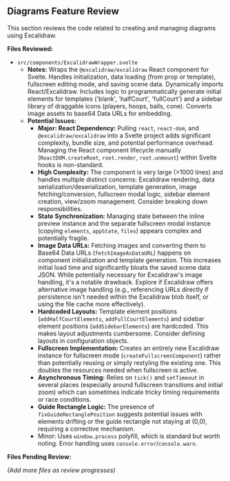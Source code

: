## Diagrams Feature Review

This section reviews the code related to creating and managing diagrams using Excalidraw.

**Files Reviewed:**

*   `src/components/ExcalidrawWrapper.svelte`
    *   **Notes:** Wraps the `@excalidraw/excalidraw` React component for Svelte. Handles initialization, data loading (from prop or template), fullscreen editing mode, and saving scene data. Dynamically imports React/Excalidraw. Includes logic to programmatically generate initial elements for templates ('blank', 'halfCourt', 'fullCourt') and a sidebar library of draggable icons (players, hoops, balls, cone). Converts image assets to base64 Data URLs for embedding.
    *   **Potential Issues:**
        *   **Major: React Dependency:** Pulling `react`, `react-dom`, and `@excalidraw/excalidraw` into a Svelte project adds significant complexity, bundle size, and potential performance overhead. Managing the React component lifecycle manually (`ReactDOM.createRoot`, `root.render`, `root.unmount`) within Svelte hooks is non-standard.
        *   **High Complexity:** The component is very large (>1000 lines) and handles multiple distinct concerns: Excalidraw rendering, data serialization/deserialization, template generation, image fetching/conversion, fullscreen modal logic, sidebar element creation, view/zoom management. Consider breaking down responsibilities.
        *   **State Synchronization:** Managing state between the inline preview instance and the separate fullscreen modal instance (copying `elements`, `appState`, `files`) appears complex and potentially fragile.
        *   **Image Data URLs:** Fetching images and converting them to Base64 Data URLs (`fetchImageAsDataURL`) happens on component initialization and template generation. This increases initial load time and significantly bloats the saved scene data JSON. While potentially necessary for Excalidraw's image handling, it's a notable drawback. Explore if Excalidraw offers alternative image handling (e.g., referencing URLs directly if persistence isn't needed within the Excalidraw blob itself, or using the file cache more effectively).
        *   **Hardcoded Layouts:** Template element positions (`addHalfCourtElements`, `addFullCourtElements`) and sidebar element positions (`addSidebarElements`) are hardcoded. This makes layout adjustments cumbersome. Consider defining layouts in configuration objects.
        *   **Fullscreen Implementation:** Creates an entirely new Excalidraw instance for fullscreen mode (`createFullscreenComponent`) rather than potentially reusing or simply restyling the existing one. This doubles the resources needed when fullscreen is active.
        *   **Asynchronous Timing:** Relies on `tick()` and `setTimeout` in several places (especially around fullscreen transitions and initial zoom) which can sometimes indicate tricky timing requirements or race conditions.
        *   **Guide Rectangle Logic:** The presence of `fixGuideRectanglePosition` suggests potential issues with elements drifting or the guide rectangle not staying at (0,0), requiring a corrective mechanism.
        *   Minor: Uses `window.process` polyfill, which is standard but worth noting. Error handling uses `console.error`/`console.warn`.

**Files Pending Review:**

*(Add more files as review progresses)* 